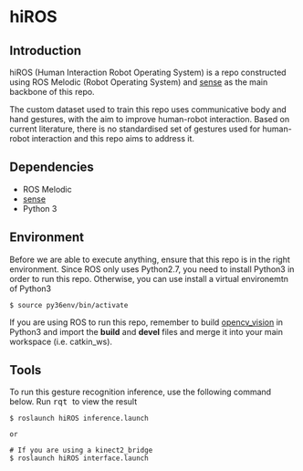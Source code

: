 # hiROS 

## Introduction

hiROS (Human Interaction Robot Operating System) is a repo constructed using ROS Melodic (Robot Operating System) and [sense](https://github.com/TwentyBN/sense) as the main backbone of this repo.

The custom dataset used to train this repo uses communicative body and hand gestures, with the aim to improve human-robot interaction. Based on current literature, there is no standardised set of gestures used for human-robot interaction and this repo aims to address it.

## Dependencies
- ROS Melodic
- [sense](https://github.com/TwentyBN/sense)
- Python 3

## Environment
Before we are able to execute anything, ensure that this repo is in the right environment. Since ROS only uses Python2.7, you need to install Python3 in order to run this repo. Otherwise, you can use install a virtual environemtn of Python3

```
$ source py36env/bin/activate
```

If you are using ROS to run this repo, remember to build [opencv_vision](https://github.com/ros-perception/vision_opencv) in Python3 and import the **build** and **devel** files and merge it into your main workspace (i.e. catkin_ws).

## Tools

To run this gesture recognition inference, use the following command below. Run <kbd> rqt </kbd> to view the result

```
$ roslaunch hiROS inference.launch

or

# If you are using a kinect2_bridge 
$ roslaunch hiROS interface.launch 
```
